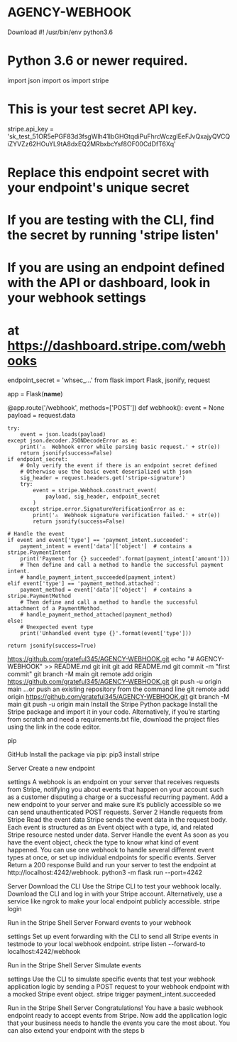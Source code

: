 # AGENCY-WEBHOOK

Download
#! /usr/bin/env python3.6
# Python 3.6 or newer required.

import json
import os
import stripe
# This is your test secret API key.
stripe.api_key = 'sk_test_51OR5ePGF83d3fsgWlh41IbGHGtqdiPuFhrcWczglEeFJvQxajyQVCQiZYVZz62HOuYL9tA8dxEQ2MRbxbcYsf8OF00CdDfT6Xq'

# Replace this endpoint secret with your endpoint's unique secret
# If you are testing with the CLI, find the secret by running 'stripe listen'
# If you are using an endpoint defined with the API or dashboard, look in your webhook settings
# at https://dashboard.stripe.com/webhooks
endpoint_secret = 'whsec_...'
from flask import Flask, jsonify, request

app = Flask(__name__)

@app.route('/webhook', methods=['POST'])
def webhook():
    event = None
    payload = request.data

    try:
        event = json.loads(payload)
    except json.decoder.JSONDecodeError as e:
        print('⚠️  Webhook error while parsing basic request.' + str(e))
        return jsonify(success=False)
    if endpoint_secret:
        # Only verify the event if there is an endpoint secret defined
        # Otherwise use the basic event deserialized with json
        sig_header = request.headers.get('stripe-signature')
        try:
            event = stripe.Webhook.construct_event(
                payload, sig_header, endpoint_secret
            )
        except stripe.error.SignatureVerificationError as e:
            print('⚠️  Webhook signature verification failed.' + str(e))
            return jsonify(success=False)

    # Handle the event
    if event and event['type'] == 'payment_intent.succeeded':
        payment_intent = event['data']['object']  # contains a stripe.PaymentIntent
        print('Payment for {} succeeded'.format(payment_intent['amount']))
        # Then define and call a method to handle the successful payment intent.
        # handle_payment_intent_succeeded(payment_intent)
    elif event['type'] == 'payment_method.attached':
        payment_method = event['data']['object']  # contains a stripe.PaymentMethod
        # Then define and call a method to handle the successful attachment of a PaymentMethod.
        # handle_payment_method_attached(payment_method)
    else:
        # Unexpected event type
        print('Unhandled event type {}'.format(event['type']))

    return jsonify(success=True)
[
](https://github.com/grateful345/AGENCY-WEBHOOK.git)https://github.com/grateful345/AGENCY-WEBHOOK.git
echo "# AGENCY-WEBHOOK" >> README.md
git init
git add README.md
git commit -m "first commit"
git branch -M main
git remote add origin https://github.com/grateful345/AGENCY-WEBHOOK.git
git push -u origin main
…or push an existing repository from the command line
git remote add origin https://github.com/grateful345/AGENCY-WEBHOOK.git
git branch -M main
git push -u origin main
Install the Stripe Python package
Install the Stripe package and import it in your code. Alternatively, if you’re starting from scratch and need a requirements.txt file, download the project files using the link in the code editor.

pip

GitHub
Install the package via pip:
pip3 install stripe

Server
Create a new endpoint

settings
A webhook is an endpoint on your server that receives requests from Stripe, notifying you about events that happen on your account such as a customer disputing a charge or a successful recurring payment. Add a new endpoint to your server and make sure it’s publicly accessible so we can send unauthenticated POST requests.
Server
2
Handle requests from Stripe
Read the event data
Stripe sends the event data in the request body. Each event is structured as an Event object with a type, id, and related Stripe resource nested under data.
Server
Handle the event
As soon as you have the event object, check the type to know what kind of event happened. You can use one webhook to handle several different event types at once, or set up individual endpoints for specific events.
Server
Return a 200 response
Build and run your server to test the endpoint at http://localhost:4242/webhook.
python3 -m flask run --port=4242

Server
Download the CLI
Use the Stripe CLI to test your webhook locally. Download the CLI and log in with your Stripe account. Alternatively, use a service like ngrok to make your local endpoint publicly accessible.
stripe login

Run in the Stripe Shell
Server
Forward events to your webhook

settings
Set up event forwarding with the CLI to send all Stripe events in testmode to your local webhook endpoint.
stripe listen --forward-to localhost:4242/webhook

Run in the Stripe Shell
Server
Simulate events

settings
Use the CLI to simulate specific events that test your webhook application logic by sending a POST request to your webhook endpoint with a mocked Stripe event object.
stripe trigger payment_intent.succeeded

Run in the Stripe Shell
Server
Congratulations!
You have a basic webhook endpoint ready to accept events from Stripe. Now add the application logic that your business needs to handle the events you care the most about. You can also extend your endpoint with the steps b
